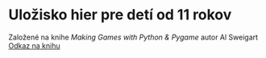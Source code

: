 # Uložisko hier pre detí od 11 rokov

Založené na knihe *Making Games with Python & Pygame* autor Al Sweigart  
[Odkaz na knihu](https://inventwithpython.com/pygame/)
